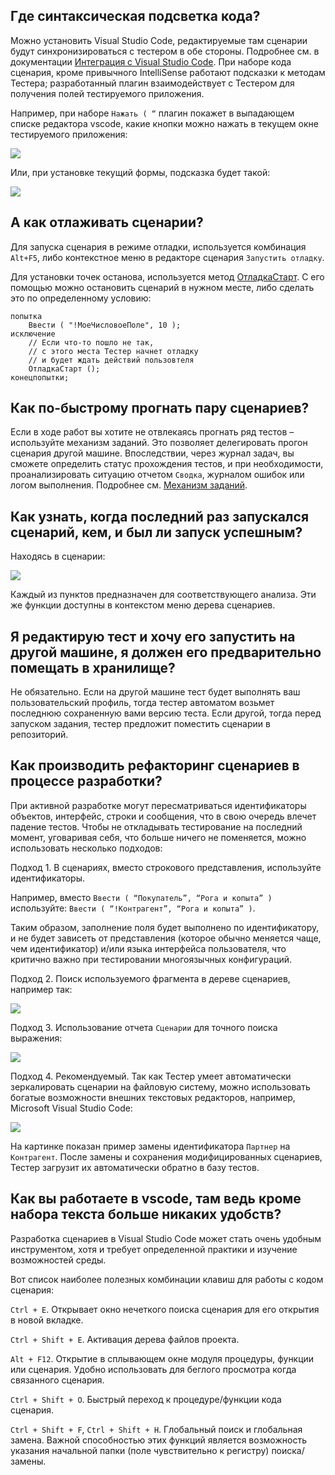 Где синтаксическая подсветка кода?
----------------------------------

Можно установить Visual Studio Code, редактируемые там сценарии будут синхронизироваться с тестером в обе стороны. Подробнее см. в документации [Интеграция с Visual Studio Code](vscode.md). При наборе кода сценария, кроме привычного IntelliSense работают подсказки к методам Тестера; разработанный плагин взаимодействует с Тестером для получения полей тестируемого приложения.

Например, при наборе `Нажать ( “` плагин покажет в выпадающем списке редактора vscode, какие кнопки можно нажать в текущем окне тестируемого приложения:

![](/img/2018_07_04_19_44_172.png)

Или, при установке текущий формы, подсказка будет такой:

![](/img/2018_07_04_19_44_533.png)

А как отлаживать сценарии?
--------------------------

Для запуска сценария в режиме отладки, используется комбинация `Alt+F5`, либо контекстное меню в редакторе сценария `Запустить отладку`.

Для установки точек останова, используется метод [ОтладкаСтарт](api.md#DebugStart). С его помощью можно остановить сценарий в нужном месте, либо сделать это по определенному условию:

    попытка
    	Ввести ( "!МоеЧисловоеПоле", 10 );
    исключение
    	// Если что-то пошло не так,
    	// с этого места Тестер начнет отладку
    	// и будет ждать действий пользовтеля
    	ОтладкаСтарт ();
    конецпопытки;

Как по-быстрому прогнать пару сценариев?
----------------------------------------

Если в ходе работ вы хотите не отвлекаясь прогнать ряд тестов – используйте механизм заданий. Это позволяет делегировать прогон сценария другой машине. Впоследствии, через журнал задач, вы cможете определить статус прохождения тестов, и при необходимости, проанализировать ситуацию отчетом `Сводка`, журналом ошибок или логом выполнения. Подробнее см. [Механизм заданий](jobs.md).

Как узнать, когда последний раз запускался сценарий, кем, и был ли запуск успешным?
-----------------------------------------------------------------------------------

Находясь в сценарии:

![](/img/2018_07_04_19_36_351.png)

Каждый из пунктов предназначен для соответствующего анализа. Эти же функции доступны в контекстом меню дерева сценариев.

Я редактирую тест и хочу его запустить на другой машине, я должен его предварительно помещать в хранилище?
----------------------------------------------------------------------------------------------------------

Не обязательно. Если на другой машине тест будет выполнять ваш пользовательский профиль, тогда тестер автоматом возьмет последнюю сохраненную вами версию теста. Если другой, тогда перед запуском задания, тестер предложит поместить сценарии в репозиторий.

Как производить рефакторинг сценариев в процессе разработки?
------------------------------------------------------------

При активной разработке могут пересматриваться идентификаторы объектов, интерфейс, строки и сообщения, что в свою очередь влечет падение тестов. Чтобы не откладывать тестирование на последний момент, уговаривая себя, что больше ничего не поменяется, можно использовать несколько подходов:

Подход 1. В сценариях, вместо строкового представления, используйте идентификаторы.

Например, вместо `Ввести ( “Покупатель”, “Рога и копыта” )` используйте: `Ввести ( “!Контрагент”, “Рога и копыта” )`.

Таким образом, заполнение поля будет выполнено по идентификатору, и не будет зависеть от представления (которое обычно меняется чаще, чем идентификатор) и/или языка интерфейса пользователя, что критично важно при тестировании многоязычных конфигураций.

Подход 2. Поиск используемого фрагмента в дереве сценариев, например так:

![](/img/2018_07_09_21_00_571.png)

Подход 3. Использование отчета `Сценарии` для точного поиска выражения:

![](/img/2018_07_09_21_02_502.png)

Подход 4. Рекомендуемый. Так как Тестер умеет автоматически зеркалировать сценарии на файловую систему, можно использовать богатые возможности внешних текстовых редакторов, например, Microsoft Visual Studio Code:

![](/img/2018_07_09_21_06_363.png)

На картинке показан пример замены идентификатора `Партнер` на `Контрагент`. После замены и сохранения модифицированных сценариев, Тестер загрузит их автоматически обратно в базу тестов.

Как вы работаете в vscode, там ведь кроме набора текста больше никаких удобств?
-------------------------------------------------------------------------------

Разработка сценариев в Visual Studio Code может стать очень удобным инструментом, хотя и требует определенной практики и изучение возможностей среды.

Вот список наиболее полезных комбинации клавиш для работы с кодом сценария:

`Ctrl + E`. Открывает окно нечеткого поиска сценария для его открытия в новой вкладке.

`Ctrl + Shift + E`. Активация дерева файлов проекта.

`Alt + F12`. Открытие в сплывающем окне модуля процедуры, функции или сценария. Удобно использовать для беглого просмотра когда связанного сценария.

`Ctrl + Shift + O`. Быстрый переход к процедуре/функции кода сценария.

`Ctrl + Shift + F`, `Ctrl + Shift + H`. Глобальный поиск и глобальная замена. Важной способностью этих функций является возможность указания начальной папки (поле чувствительно к регистру) поиска/замены.
